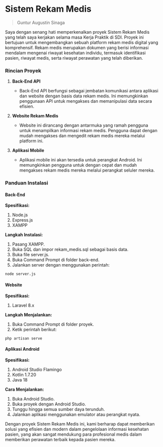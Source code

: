 # Sistem Rekam Medis

> Guntur Augustin Sinaga

Saya dengan senang hati memperkenalkan proyek Sistem Rekam Medis yang telah saya kerjakan selama masa Kerja Praktik di SDI. Proyek ini bertujuan untuk mengembangkan sebuah platform rekam medis digital yang komprehensif. Rekam medis merupakan dokumen yang berisi informasi mendalam mengenai riwayat kesehatan individu, termasuk identifikasi pasien, riwayat medis, serta riwayat perawatan yang telah diberikan.

### Rincian Proyek

1. **Back-End API**
   - Back-End API berfungsi sebagai jembatan komunikasi antara aplikasi dan website dengan basis data rekam medis. Ini memungkinkan penggunaan API untuk mengakses dan memanipulasi data secara efisien.

2. **Website Rekam Medis**
   - Website ini dirancang dengan antarmuka yang ramah pengguna untuk menampilkan informasi rekam medis. Pengguna dapat dengan mudah mengakses dan mengedit rekam medis mereka melalui platform ini.

3. **Aplikasi Mobile**
   - Aplikasi mobile ini akan tersedia untuk perangkat Android. Ini memungkinkan pengguna untuk dengan cepat dan mudah mengakses rekam medis mereka melalui perangkat seluler mereka.

### Panduan Instalasi

#### Back-End

**Spesifikasi:**
1. Node.js
2. Express.js
3. XAMPP

**Langkah Instalasi:**
1. Pasang XAMPP.
2. Buka SQL dan impor rekam_medis.sql sebagai basis data.
3. Buka file server.js.
4. Buka Command Prompt di folder back-end.
5. Jalankan server dengan menggunakan perintah:

```shell
node server.js
```

#### Website

**Spesifikasi:**
1. Laravel 8.x

**Langkah Menjalankan:**
1. Buka Command Prompt di folder proyek.
2. Ketik perintah berikut:

```shell
php artisan serve
```

#### Aplikasi Android

**Spesifikasi:**
1. Android Studio Flamingo
2. Kotlin 1.7.20
3. Java 18

**Cara Menjalankan:**
1. Buka Android Studio.
2. Buka proyek dengan Android Studio.
3. Tunggu hingga semua sumber daya terunduh.
4. Jalankan aplikasi menggunakan emulator atau perangkat nyata.

Dengan proyek Sistem Rekam Medis ini, kami berharap dapat memberikan solusi yang efisien dan modern dalam pengelolaan informasi kesehatan pasien, yang akan sangat mendukung para profesional medis dalam memberikan perawatan terbaik kepada pasien mereka.
